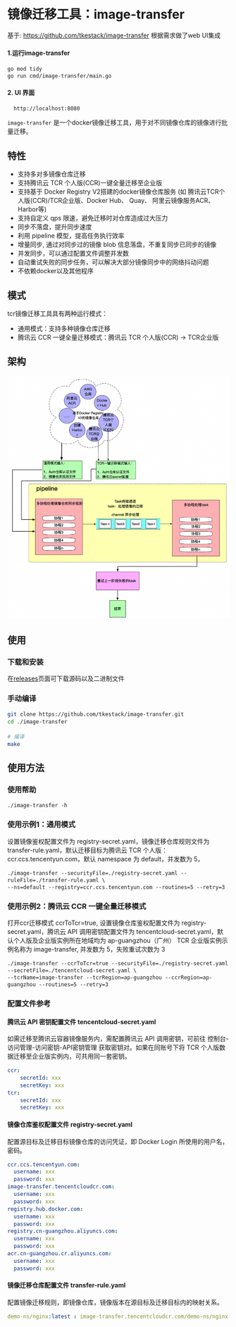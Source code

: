 # 镜像迁移工具：image-transfer

基于:  https://github.com/tkestack/image-transfer 根据需求做了web UI集成
#### 1.运行image-transfer
``` 
go mod tidy
go run cmd/image-transfer/main.go
```

#### 2. UI 界面
```
  http://localhost:8080

```

`image-transfer` 是一个docker镜像迁移工具，用于对不同镜像仓库的镜像进行批量迁移。

## 特性

- 支持多对多镜像仓库迁移
- 支持腾讯云 TCR 个人版(CCR)一键全量迁移至企业版
- 支持基于 Docker Registry V2搭建的docker镜像仓库服务 (如 腾讯云TCR个人版(CCR)/TCR企业版、Docker Hub、 Quay、 阿里云镜像服务ACR、 Harbor等)
- 支持自定义 qps 限速，避免迁移时对仓库造成过大压力
- 同步不落盘，提升同步速度
- 利用 pipeline 模型，提高任务执行效率
- 增量同步, 通过对同步过的镜像 blob 信息落盘，不重复同步已同步的镜像
- 并发同步，可以通过配置文件调整并发数
- 自动重试失败的同步任务，可以解决大部分镜像同步中的网络抖动问题
- 不依赖docker以及其他程序

## 模式

tcr镜像迁移工具具有两种运行模式：

- 通用模式：支持多种镜像仓库迁移
- 腾讯云 CCR 一键全量迁移模式：腾讯云 TCR 个人版(CCR) -> TCR企业版

## 架构

![image](./docs/arch.png)

## 使用

### 下载和安装

在[releases](https://github.com/tkestack/image-transfer/releases)页面可下载源码以及二进制文件

### 手动编译

```bash
git clone https://github.com/tkestack/image-transfer.git
cd ./image-transfer

# 编译
make
```

## 使用方法

### 使用帮助

```shell
./image-transfer -h
```

### 使用示例1：通用模式

设置镜像鉴权配置文件为 registry-secret.yaml，镜像迁移仓库规则文件为 transfer-rule.yaml，默认迁移目标为腾讯云 TCR 个人版：ccr.ccs.tencentyun.com，默认 namespace 为 default，并发数为 5，

```shell
./image-transfer --securityFile=./registry-secret.yaml --ruleFile=./transfer-rule.yaml \  
--ns=default --registry=ccr.ccs.tencentyun.com --routines=5 --retry=3
```

### 使用示例2：腾讯云 CCR 一键全量迁移模式

打开ccr迁移模式 ccrToTcr=true, 设置镜像仓库鉴权配置文件为 registry-secret.yaml，腾讯云 API 调用密钥配置文件为 tencentcloud-secret.yaml，默认个人版及企业版实例所在地域均为 ap-guangzhou（广州）
TCR 企业版实例示例名称为 image-transfer, 并发数为 5，失败重试次数为 3

```shell
./image-transfer --ccrToTcr=true --securityFile=./registry-secret.yaml --secretFile=./tencentcloud-secret.yaml \ 
--tcrName=image-transfer --tcrRegion=ap-guangzhou --ccrRegion=ap-guangzhou --routines=5 --retry=3
```

### 配置文件参考

#### 腾讯云 API 密钥配置文件 tencentcloud-secret.yaml

如需迁移至腾讯云容器镜像服务内，需配置腾讯云 API 调用密钥，可前往 控制台-访问管理-访问密钥-API密钥管理 获取密钥对。如果在同账号下将 TCR 个人版数据迁移至企业版实例内，可共用同一套密钥。

```yaml
ccr:
    secretId: xxx
    secretKey: xxx
tcr:
    secretId: xxx
    secretKey: xxx
```

#### 镜像仓库鉴权配置文件 registry-secret.yaml

配置源目标及迁移目标镜像仓库的访问凭证，即 Docker Login 所使用的用户名，密码。

```yaml
ccr.ccs.tencentyun.com:
  username: xxx
  password: xxx
image-transfer.tencentcloudcr.com:
  username: xxx
  password: xxx
registry.hub.docker.com:
  username: xxx
  password: xxx
registry.cn-guangzhou.aliyuncs.com:
  username: xxx
  password: xxx
acr.cn-guangzhou.cr.aliyuncs.com:
  username: xxx
  password: xxx
```

#### 镜像迁移仓库配置文件 transfer-rule.yaml

配置镜像迁移规则，即镜像仓库，镜像版本在源目标及迁移目标内的映射关系。

```yaml
demo-ns/nginx:latest : image-transfer.tencentcloudcr.com/demo-ns/nginx:latest
```
